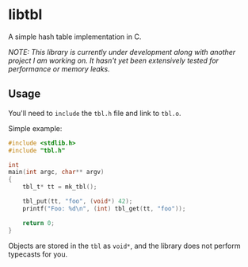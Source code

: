 # libtbl

A simple hash table implementation in C.

_NOTE: This library is currently under development along with another project I am working on. It hasn't yet been extensively tested for performance or memory leaks._

## Usage

You'll need to `include` the `tbl.h` file and link to `tbl.o`.

Simple example:

```c
#include <stdlib.h>
#include "tbl.h"

int
main(int argc, char** argv)
{
    tbl_t* tt = mk_tbl();

    tbl_put(tt, "foo", (void*) 42);
    printf("Foo: %d\n", (int) tbl_get(tt, "foo"));

    return 0;
}
```

Objects are stored in the `tbl` as `void*`, and the library does not perform typecasts for you.

